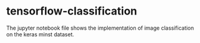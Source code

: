 # tensorflow-classification
The jupyter notebook file shows the implementation of image classification on the keras minst dataset.
